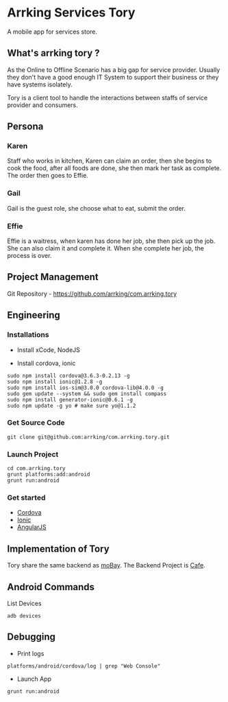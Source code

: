 # Arrking Services Tory
A mobile app for services store.

## What's arrking tory ?
As the Online to Offline Scenario has a big gap for service provider. Usually they
don't have a good enough IT System to support their business or they have systems
isolately.

Tory is a client tool to handle the interactions between staffs of service provider
and consumers.

## Persona

### Karen
Staff who works in kitchen, Karen can claim an order, then she begins to cook the food,
after all foods are done, she then mark her task as complete. The order then goes 
to Effie.

### Gail
Gail is the guest role, she choose what to eat, submit the order.

### Effie
Effie is a waitress, when karen has done her job, she then pick up the job.
She can also claim it and complete it. When she complete her job, the process is over.

## Project Management
Git Repository - https://github.com/arrking/com.arrking.tory 

## Engineering

### Installations

* Install xCode, NodeJS

* Install cordova, ionic
```
sudo npm install cordova@3.6.3-0.2.13 -g
sudo npm install ionic@1.2.8 -g
sudo npm install ios-sim@3.0.0 cordova-lib@4.0.0 -g
sudo gem update --system && sudo gem install compass
sudo npm install generator-ionic@0.6.1 -g
sudo npm update -g yo # make sure yo@1.1.2
```

### Get Source Code
```
git clone git@github.com:arrking/com.arrking.tory.git
```

### Launch Project
```
cd com.arrking.tory 
grunt platforms:add:android
grunt run:android
```


### Get started

* [Cordova](http://git.oschina.net/ubiware/tech-books/blob/master/apache-cordova-3-programming.pdf)
* [Ionic](http://ionicframework.com/)
* [AngularJS](http://git.oschina.net/ubiware/tech-books/blob/master/AngularJSIn60MinutesIsh_DanWahlin_May2013.pdf)


## Implementation of Tory

Tory share the same backend as [moBay](https://github.com/arrking/com.arrking.mobay).
The Backend Project is [Cafe](https://github.com/arrking/com.arrking.cafe).

## Android Commands
List Devices
```
adb devices
```

## Debugging
* Print logs

```
platforms/android/cordova/log | grep "Web Console"
```

* Launch App

```
grunt run:android
```

